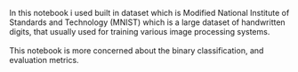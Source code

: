 In this notebook i used built in dataset which is Modified National Institute of Standards and Technology (MNIST) which is a large dataset of handwritten digits, that usually used for training various image processing systems.<br><br>
This notebook is more concerned about the binary classification, and evaluation metrics.
